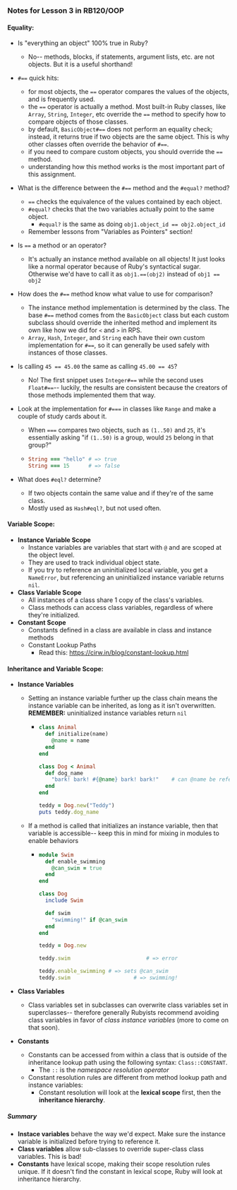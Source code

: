 ### Notes for Lesson 3 in RB120/OOP

#### Equality:

* Is "everything an object" 100% true in Ruby?

  * No-- methods, blocks, if statements, argument lists, etc. are not objects. But it is a useful shorthand!

* `#==` quick hits:

  * for most objects, the `==` operator compares the values of the objects, and is frequently used.
  * the `==` operator is actually a method. Most built-in Ruby classes, like `Array`, `String`, `Integer`, etc override the `==` method to specify how to compare objects of those classes.
  * by default, `BasicObject#==` does not perform an equality check; instead, it returns true if two objects are the same object. This is why other classes often override the behavior of `#==`.
  * if you need to compare custom objects, you should override the `==` method.
  * understanding how this method works is the most important part of this assignment.

* What is the difference between the `#==` method and the `#equal?` method?

  * `==` checks the equivalence of the values contained by each object.
  * `#equal?` checks that the two variables actually point to the same object.
    * `#equal?` is the same as doing `obj1.object_id == obj2.object_id`
  * Remember lessons from "Variables as Pointers" section!

* Is `==` a method or an operator?

  * It's actually an instance method available on all objects! It just looks like a normal operator because of Ruby's syntactical sugar. Otherwise we'd have to call it as `obj1.==(obj2)` instead of `obj1 == obj2`

* How does the `#==` method know what value to use for comparison?

  * The instance method implementation is determined by the class. The base `#==` method comes from the `BasicObject` class but each custom subclass should override the inherited method and implement its own like how we did for `<` and `>` in RPS.
  * `Array`, `Hash`, `Integer`, and `String` each have their own custom implementation for `#==`, so it can generally be used safely with instances of those classes.

* Is calling `45 == 45.00` the same as calling `45.00 == 45`?

  * No! The first snippet uses `Integer#==` while the second uses `Float#==`-- luckily, the results are consistent because the creators of those methods implemented them that way.

* Look at the implementation for `#===` in classes like `Range` and make a couple of study cards about it.

  * When `===` compares two objects, such as `(1..50)` and `25`, it's essentially asking "if `(1..50)` is a group, would `25` belong in that group?" 

  * ```Ruby
    String === "hello" # => true
    String === 15      # => false
    ```

* What does `#eql?` determine? 

  * If two objects contain the same value and if they're of the same class.
  * Mostly used as `Hash#eql?`, but not used often.



#### Variable Scope:

* **Instance Variable Scope**
  * Instance variables are variables that start with `@` and are scoped at the object level.
  * They are used to track individual object state.
  * If you try to reference an uninitialized local variable, you get a `NameError`, but referencing an uninitialized instance variable returns `nil`.
* **Class Variable Scope**
  * All instances of a class share 1 copy of the class's variables.
  * Class methods can access class variables, regardless of where they're initialized.
* **Constant Scope**
  * Constants defined in a class are available in class and instance methods
  * Constant Lookup Paths
    * Read this: https://cirw.in/blog/constant-lookup.html



#### Inheritance and Variable Scope:

* **Instance Variables**

  * Setting an instance variable further up the class chain means the instance variable can be inherited, as long as it isn't overwritten. **REMEMBER:** uninitialized instance variables return `nil`

    * ```ruby
      class Animal
        def initialize(name)
          @name = name
        end
      end
      
      class Dog < Animal
        def dog_name
          "bark! bark! #{@name} bark! bark!"    # can @name be referenced here?
        end
      end
      
      teddy = Dog.new("Teddy")
      puts teddy.dog_name 
      ```

  * If a method is called that initializes an instance variable, then that variable is accessible-- keep this in mind for mixing in modules to enable behaviors

    * ```Ruby
      module Swim
        def enable_swimming
          @can_swim = true
        end
      end
      
      class Dog
        include Swim
      
        def swim
          "swimming!" if @can_swim
        end
      end
      
      teddy = Dog.new
      
      teddy.swim 						# => error
      
      teddy.enable_swimming # => sets @can_swim
      teddy.swim   					# => swimming!
      ```

* **Class Variables**

  * Class variables set in subclasses can overwrite class variables set in superclasses-- therefore generally Rubyists recommend avoiding class variables in favor of *class instance variables* (more to come on that soon).

* **Constants**

  * Constants can be accessed from within a class that is outside of the inheritance lookup path using the following syntax: `Class::CONSTANT`.
    * The `::` is the *namespace resolution operator*
  * Constant resolution rules are different from method lookup path and instance variables: 
    * Constant resolution will look at the **lexical scope** first, then the **inheritance hierarchy**.

##### Summary

* **Instace variables** behave the way we'd expect. Make sure the instance variable is initialized before trying to reference it.
* **Class variables** allow sub-classes to override super-class class variables. This is bad!
* **Constants** have lexical scope, making their scope resolution rules unique. If it doesn't find the constant in lexical scope, Ruby will look at inheritance hierarchy.